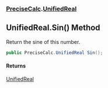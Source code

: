### [PreciseCalc](PreciseCalc.md 'PreciseCalc').[UnifiedReal](PreciseCalc.UnifiedReal.md 'PreciseCalc.UnifiedReal')

## UnifiedReal.Sin() Method

Return the sine of this number.

```csharp
public PreciseCalc.UnifiedReal Sin();
```

#### Returns
[UnifiedReal](PreciseCalc.UnifiedReal.md 'PreciseCalc.UnifiedReal')